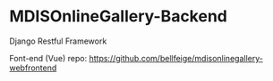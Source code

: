 # MDISOnlineGallery-Backend
Django Restful Framework

Font-end (Vue) repo: https://github.com/bellfeige/mdisonlinegallery-webfrontend
